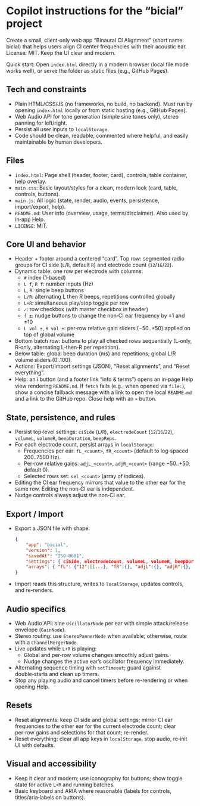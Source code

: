 # Copilot instructions for the “bicial” project

Create a small, client‑only web app “Binaural CI Alignment” (short name: bicial) that helps users align CI center frequencies with their acoustic ear. License: MIT. Keep the UI clear and modern.

Quick start: Open `index.html` directly in a modern browser (local file mode works well), or serve the folder as static files (e.g., GitHub Pages).

## Tech and constraints
- Plain HTML/CSS/JS (no frameworks, no build, no backend). Must run by opening `index.html` locally or from static hosting (e.g., GitHub Pages).
- Web Audio API for tone generation (simple sine tones only), stereo panning for left/right.
- Persist all user inputs to `localStorage`.
- Code should be clean, readable, commented where helpful, and easily maintainable by human developers.

## Files
- `index.html`: Page shell (header, footer, card), controls, table container, help overlay.
- `main.css`: Basic layout/styles for a clean, modern look (card, table, controls, buttons).
- `main.js`: All logic (state, render, audio, events, persistence, import/export, help).
- `README.md`: User info (overview, usage, terms/disclaimer). Also used by in‑app Help.
- `LICENSE`: MIT.

## Core UI and behavior
- Header + footer around a centered “card”. Top row: segmented radio groups for CI side (`L`/`R`, default `R`) and electrode count (`12`/`16`/`22`).
- Dynamic table: one row per electrode with columns:
	- `#` index (1‑based)
	- `L f`, `R f`: number inputs (Hz)
	- `L`, `R`: single beep buttons
	- `L/R`: alternating L then R beeps, repetitions controlled globally
	- `L+R`: simultaneous play/stop toggle per row
	- `✓`: row checkbox (with master checkbox in header)
	- `f ±`: nudge buttons to change the non‑CI ear frequency by ±1 and ±10
	- `L vol ±`, `R vol ±`: per‑row relative gain sliders (−50..+50) applied on top of global volume
- Bottom batch row: buttons to play all checked rows sequentially (L‑only, R‑only, alternating L‑then‑R per repetition).
- Below table: global beep duration (ms) and repetitions; global L/R volume sliders (0..100).
- Actions: Export/Import settings (JSON), “Reset alignments”, and “Reset everything”.
- Help: an ℹ button (and a footer link “info & terms”) opens an in‑page Help view rendering `README.md`. If `fetch` fails (e.g., when opened via `file:`), show a concise fallback message with a link to open the local `README.md` and a link to the GitHub repo. Close help with an `⨯` button.

## State, persistence, and rules
- Persist top‑level settings: `ciSide` (`L`/`R`), `electrodeCount` (`12`/`16`/`22`), `volumeL`, `volumeR`, `beepDuration`, `beepReps`.
- For each electrode count, persist arrays in `localStorage`:
	- Frequencies per ear: `fL_<count>`, `fR_<count>` (default to log‑spaced 200..7500 Hz).
	- Per‑row relative gains: `adjL_<count>`, `adjR_<count>` (range −50..+50, default 0).
	- Selected rows set: `sel_<count>` (array of indices).
- Editing the CI ear frequency mirrors that value to the other ear for the same row. Editing the non‑CI ear is independent.
- Nudge controls always adjust the non‑CI ear.

## Export / Import
- Export a JSON file with shape:
	```json
	{
		"app": "bicial",
		"version": 1,
		"savedAt": "ISO-8601",
		"settings": { ciSide, electrodeCount, volumeL, volumeR, beepDuration, beepReps },
		"arrays": { "fL": {"12":[]...}, "fR":{}, "adjL":{}, "adjR":{}, "selected":{} }
	}
	```
- Import reads this structure, writes to `localStorage`, updates controls, and re-renders.

## Audio specifics
- Web Audio API: sine `OscillatorNode` per ear with simple attack/release envelope (`GainNode`).
- Stereo routing: use `StereoPannerNode` when available; otherwise, route with a `ChannelMergerNode`.
- Live updates while `L+R` is playing:
	- Global and per‑row volume changes smoothly adjust gains.
	- Nudge changes the active ear’s oscillator frequency immediately.
- Alternating sequence timing with `setTimeout`; guard against double‑starts and clean up timers.
- Stop any playing audio and cancel timers before re-rendering or when opening Help.

## Resets
- Reset alignments: keep CI side and global settings; mirror CI ear frequencies to the other ear for the current electrode count; clear per‑row gains and selections for that count; re-render.
- Reset everything: clear all app keys in `localStorage`, stop audio, re‑init UI with defaults.

## Visual and accessibility
- Keep it clear and modern; use iconography for buttons; show toggle state for active `L+R` and running batches.
- Basic keyboard and ARIA where reasonable (labels for controls, titles/aria‑labels on buttons).
